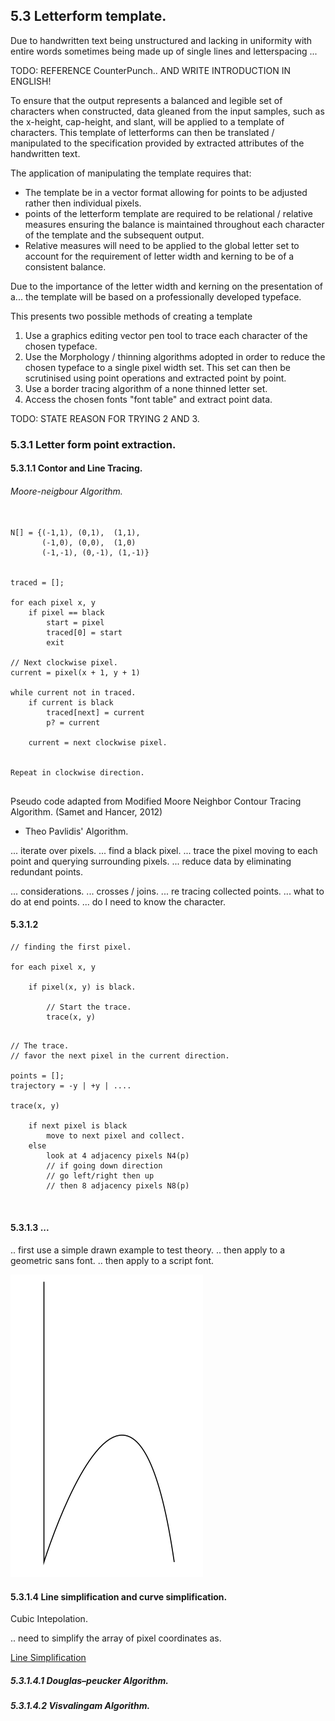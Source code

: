 
## 5.3 Letterform template.

Due to handwritten text being unstructured and lacking in uniformity with entire words sometimes being made up of single lines and letterspacing ... 

TODO: REFERENCE CounterPunch.. AND WRITE INTRODUCTION IN ENGLISH!

To ensure that the output represents a balanced and legible set of characters when constructed, data gleaned from the input samples, such as the x-height, cap-height, and slant, will be applied to a template of characters. This template of letterforms can then be translated / manipulated to the specification provided by extracted attributes of the handwritten text.

The application of manipulating the template requires that:
- The template be in a vector format allowing for points to be adjusted rather then individual pixels.
- points of the letterform template are required to be relational / relative measures ensuring the balance is maintained throughout each character of the template and the subsequent output.
- Relative measures will need to be applied to the global letter set to account for the requirement of letter width and kerning to be of a consistent balance.

Due to the importance of the letter width and kerning on the presentation of a... the template will be based on a professionally developed typeface.

This presents two possible methods of creating a template
1. Use a graphics editing vector pen tool to trace each character of the chosen typeface.
2. Use the Morphology / thinning algorithms adopted in order to reduce the chosen typeface to a single pixel width set. This set can then be scrutinised using point operations and extracted point by point.
3. Use a border tracing algorithm of a none thinned letter set.
4. Access the chosen fonts "font table" and extract point data.


TODO: STATE REASON FOR TRYING 2 AND 3.


### 5.3.1 Letter form point extraction.

#### 5.3.1.1 Contor and Line Tracing.

###### Moore-neigbour Algorithm.


```

N[] = {(-1,1), (0,1),  (1,1),
       (-1,0), (0,0),  (1,0) 
       (-1,-1), (0,-1), (1,-1)}


traced = [];

for each pixel x, y
    if pixel == black
        start = pixel
        traced[0] = start
        exit

// Next clockwise pixel.
current = pixel(x + 1, y + 1)

while current not in traced.
    if current is black
        traced[next] = current
        p? = current

    current = next clockwise pixel.


Repeat in clockwise direction.


```

Pseudo code adapted from Modified Moore Neighbor Contour Tracing Algorithm.
(Samet and Hancer, 2012)

- Theo Pavlidis' Algorithm.

... iterate over pixels.
... find a black pixel.
... trace the pixel moving to each point and querying surrounding pixels.
... reduce data by eliminating redundant points.

... considerations.
    ... crosses / joins.
    ... re tracing collected points.
    ... what to do at end points.
    ... do I need to know the character.


#### 5.3.1.2

```
// finding the first pixel.

for each pixel x, y
    
    if pixel(x, y) is black.

        // Start the trace.
        trace(x, y)


```

```
// The trace.
// favor the next pixel in the current direction.

points = [];
trajectory = -y | +y | ....

trace(x, y)

    if next pixel is black
        move to next pixel and collect.
    else
        look at 4 adjacency pixels N4(p)
        // if going down direction 
        // go left/right then up
        // then 8 adjacency pixels N8(p)



```

#### 5.3.1.3 ...

.. first use a simple drawn example to test theory.
.. then apply to a geometric sans font.
.. then apply to a script font.

![Figure: trace function testing on simple line letterform](../-img/5.3.h.png)

#### 5.3.1.4 Line simplification and curve simplification.

Cubic Intepolation.

.. need to simplify the array of pixel coordinates as. 

[Line Simplification](https://bost.ocks.org/mike/simplify/)

##### 5.3.1.4.1 Douglas–peucker Algorithm.

##### 5.3.1.4.2 Visvalingam Algorithm.




